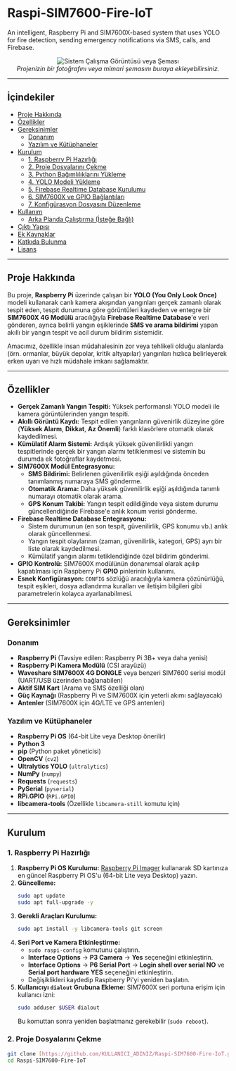 # Raspi-SIM7600-Fire-IoT

An intelligent, Raspberry Pi and SIM7600X-based system that uses YOLO for fire detection, sending emergency notifications via SMS, calls, and Firebase.

<p align="center">
  <img src="https://via.placeholder.com/800x400?text=Sistem+Görüntüsü+veya+Mimarisi+Buraya" alt="Sistem Çalışma Görüntüsü veya Şeması">
  <br>
  <em>Projenizin bir fotoğrafını veya mimari şemasını buraya ekleyebilirsiniz.</em>
</p>

---

## İçindekiler

* [Proje Hakkında](#proje-hakkında)
* [Özellikler](#özellikler)
* [Gereksinimler](#gereksinimler)
    * [Donanım](#donanım)
    * [Yazılım ve Kütüphaneler](#yazılım-ve-kütüphaneler)
* [Kurulum](#kurulum)
    * [1. Raspberry Pi Hazırlığı](#1-raspberry-pi-hazırlığı)
    * [2. Proje Dosyalarını Çekme](#2-proje-dosyalarını-çekme)
    * [3. Python Bağımlılıklarını Yükleme](#3-python-bağımlılıklarını-yükleme)
    * [4. YOLO Modeli Yükleme](#4-yolo-modeli-yükleme)
    * [5. Firebase Realtime Database Kurulumu](#5-firebase-realtime-database-kurulumu)
    * [6. SIM7600X ve GPIO Bağlantıları](#6-sim7600x-ve-gpio-bağlantıları)
    * [7. Konfigürasyon Dosyasını Düzenleme](#7-konfigürasyon-dosyasını-düzenleme)
* [Kullanım](#kullanım)
    * [Arka Planda Çalıştırma (İsteğe Bağlı)](#arka-planda-çalıştırma-i̇steğe-bağlı)
* [Çıktı Yapısı](#çıktı-yapısı)
* [Ek Kaynaklar](#ek-kaynaklar)
* [Katkıda Bulunma](#katkıda-bulunma)
* [Lisans](#lisans)

---

## Proje Hakkında

Bu proje, **Raspberry Pi** üzerinde çalışan bir **YOLO (You Only Look Once)** modeli kullanarak canlı kamera akışından yangınları gerçek zamanlı olarak tespit eden, tespit durumuna göre görüntüleri kaydeden ve entegre bir **SIM7600X 4G Modülü** aracılığıyla **Firebase Realtime Database**'e veri gönderen, ayrıca belirli yangın eşiklerinde **SMS ve arama bildirimi** yapan akıllı bir yangın tespit ve acil durum bildirim sistemidir.

Amacımız, özellikle insan müdahalesinin zor veya tehlikeli olduğu alanlarda (örn. ormanlar, büyük depolar, kritik altyapılar) yangınları hızlıca belirleyerek erken uyarı ve hızlı müdahale imkanı sağlamaktır.

---

## Özellikler

* **Gerçek Zamanlı Yangın Tespiti:** Yüksek performanslı YOLO modeli ile kamera görüntülerinden yangın tespiti.
* **Akıllı Görüntü Kaydı:** Tespit edilen yangınların güvenirlik düzeyine göre (**Yüksek Alarm**, **Dikkat**, **Az Önemli**) farklı klasörlere otomatik olarak kaydedilmesi.
* **Kümülatif Alarm Sistemi:** Ardışık yüksek güvenilirlikli yangın tespitlerinde gerçek bir yangın alarmı tetiklenmesi ve sistemin bu durumda ek fotoğraflar kaydetmesi.
* **SIM7600X Modül Entegrasyonu:**
    * **SMS Bildirimi:** Belirlenen güvenilirlik eşiği aşıldığında önceden tanımlanmış numaraya SMS gönderme.
    * **Otomatik Arama:** Daha yüksek güvenilirlik eşiği aşıldığında tanımlı numarayı otomatik olarak arama.
    * **GPS Konum Takibi:** Yangın tespit edildiğinde veya sistem durumu güncellendiğinde Firebase'e anlık konum verisi gönderme.
* **Firebase Realtime Database Entegrasyonu:**
    * Sistem durumunun (en son tespit, güvenilirlik, GPS konumu vb.) anlık olarak güncellenmesi.
    * Yangın tespit olaylarının (zaman, güvenilirlik, kategori, GPS) ayrı bir liste olarak kaydedilmesi.
    * Kümülatif yangın alarmı tetiklendiğinde özel bildirim gönderimi.
* **GPIO Kontrolü:** SIM7600X modülünün donanımsal olarak açılıp kapatılması için Raspberry Pi **GPIO** pinlerinin kullanımı.
* **Esnek Konfigürasyon:** `CONFIG` sözlüğü aracılığıyla kamera çözünürlüğü, tespit eşikleri, dosya adlandırma kuralları ve iletişim bilgileri gibi parametrelerin kolayca ayarlanabilmesi.

---

## Gereksinimler

### Donanım

* **Raspberry Pi** (Tavsiye edilen: Raspberry Pi 3B+ veya daha yenisi)
* **Raspberry Pi Kamera Modülü** (CSI arayüzü)
* **Waveshare SIM7600X 4G DONGLE** veya benzeri SIM7600 serisi modül (UART/USB üzerinden bağlanabilen)
* **Aktif SIM Kart** (Arama ve SMS özelliği olan)
* **Güç Kaynağı** (Raspberry Pi ve SIM7600X için yeterli akımı sağlayacak)
* **Antenler** (SIM7600X için 4G/LTE ve GPS antenleri)

### Yazılım ve Kütüphaneler

* **Raspberry Pi OS** (64-bit Lite veya Desktop önerilir)
* **Python 3**
* **pip** (Python paket yöneticisi)
* **OpenCV** (`cv2`)
* **Ultralytics YOLO** (`ultralytics`)
* **NumPy** (`numpy`)
* **Requests** (`requests`)
* **PySerial** (`pyserial`)
* **RPi.GPIO** (`RPi.GPIO`)
* **libcamera-tools** (Özellikle `libcamera-still` komutu için)

---

## Kurulum

### 1. Raspberry Pi Hazırlığı

1.  **Raspberry Pi OS Kurulumu:** [Raspberry Pi Imager](https://www.raspberrypi.com/software/) kullanarak SD kartınıza en güncel Raspberry Pi OS'u (64-bit Lite veya Desktop) yazın.
2.  **Güncelleme:**
    ```bash
    sudo apt update
    sudo apt full-upgrade -y
    ```
3.  **Gerekli Araçları Kurulumu:**
    ```bash
    sudo apt install -y libcamera-tools git screen
    ```
4.  **Seri Port ve Kamera Etkinleştirme:**
    * `sudo raspi-config` komutunu çalıştırın.
    * **Interface Options** -> **P3 Camera** -> **Yes** seçeneğini etkinleştirin.
    * **Interface Options** -> **P6 Serial Port** -> **Login shell over serial NO** ve **Serial port hardware YES** seçeneğini etkinleştirin.
    * Değişiklikleri kaydedip Raspberry Pi'yi yeniden başlatın.
5.  **Kullanıcıyı `dialout` Grubuna Ekleme:** SIM7600X seri portuna erişim için kullanıcı izni:
    ```bash
    sudo adduser $USER dialout
    ```
    Bu komuttan sonra yeniden başlatmanız gerekebilir (`sudo reboot`).

### 2. Proje Dosyalarını Çekme

```bash
git clone [https://github.com/KULLANICI_ADINIZ/Raspi-SIM7600-Fire-IoT.git](https://github.com/KULLANICI_ADINIZ/Raspi-SIM7600-Fire-IoT.git)
cd Raspi-SIM7600-Fire-IoT
